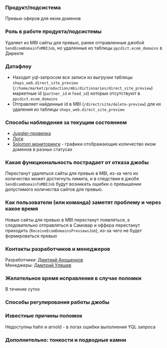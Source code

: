 ### Продукт/подсистема

Превью оферов для еком доменов

### Роль в работе продукта/подсистемы

Удаляет из MBI сайты для превью, ранее отправленные джобой `SendEcomDomainToMBIJob`, но удаленные из таблицы `ppcdict.ecom_domains` в Директе

### Датафлоу

- Находит yql-запросом все записи из выгрузки таблицы `shops_web.direct_site_preview` (`//home/market/production/mbi/dictionaries/direct_site_preview`) маркетные id (`partner_id` и `feed_id`) которых отсутствуют в `ppcdict.ecom_domains`
- Отправляет найденные id в MBI (`/direct/site/delete-preview`) для их удаления из таблицы `shops_web.direct_site_preview`

### Способы наблюдения за текущим состоянием
- [Juggler-проверка](https://juggler.yandex-team.ru/check_details/?host=checks_auto.direct.yandex.ru&service=jobs.DeleteSitePreviewsFromMBIJob.working.production)
- [Логи](https://direct.yandex.ru/logviewer/short/sdpUYxPf4fcso5)
- [Solomon мониторинги](https://nda.ya.ru/t/sQKgGOAs4aVMaA) - графики отображающие количество еком доменов в разных статусах

### Какая функциональность пострадает от отказа джобы

Перестанут удаляться сайты для превью в MBI, из-за чего их количество может достигнуть лимита, и в следствии в джобе `SendEcomDomainToMBIJob` будут возникать ошибки о превышении допустимого количества сайтов для превью.

### Как пользователи (или команда) заметят проблему и через какое время

Новые сайты для превью в MBI перестанут появляться, а следовательно отправляться в Самовар и оффера перестанут приходить (`ReceiveEcomDomainsPreviewsJob`), из-за чего не будет формироваться превью

### Контакты разработчиков и менеджеров

Разработчики: [Дмитрий Анощенков](https://staff.yandex-team.ru/dmitanosh) <br/>
Менеджеры: [Дмитрий Уляшев](https://staff.yandex-team.ru/ulyashevda)

### Желательное время исправления в случае поломки

В течение суток

### Способы регулирования работы джобы


### Известные причины поломок

Недоступны hahn и arnold - в логах ошибки выполнения YQL запроса

### Дополнительно: тонкости и подводные камни
